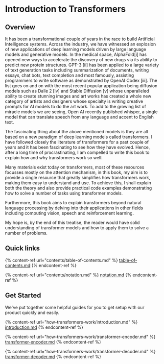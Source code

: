 # Introduction to Transformers



## Overview

It has been a transformational couple of years in the race to build Artificial Intelligence systems. Across the industry, we have witnessed an explosion of new applications of deep learning models driven by large language models and generative models. In the medical space, AlphaFold\[i] has opened new ways to accelerate the discovery of new drugs via its ability to predict new protein structures. GPT-3 \[ii] has been applied to a large variety of text generation tasks including summarization of documents, writing essays, chat bots, text completion and most famously, assisting programmers to write software as demonstrated by OpenAI Codex \[iii]. The list goes on and on with the most recent popular application being diffusion models such as Dalle 2 \[iv] and Stable Diffusion \[v] whose unparalleled ability to create stunning images and art works has created a whole new category of artists and designers whose specialty is writing creative prompts for AI models to do the art work. To add to the growing list of miracle models we are seeing, Open AI recently published whisper, a single model that can translate speech from any language and accent to English text.

The fascinating thing about the above mentioned models is they are all based on a new paradigm of deep learning models called transformers. I have followed closely the literature of transformers for a past couple of years and it has been fascinating to see how they have evolved. Hence, after a long time of procrastinating, I am compelled to write this book to explain how and why transformers work so well.

Many materials exist today on transformers, most of these resources focusses mostly on the attention mechanism, in this book, my aim is to provide a single resource that greatly simplifies how transformers work, making them easy to understand and use. To achieve this, I shall explain both the theory and also provide practical code examples demonstrating how to solve a number of tasks using transformer models.

Furthermore, this book aims to explain transformers beyond natural language processing by delving into their applications in other fields including computing vision, speech and reinforcement learning.

My hope is, by the end of this treatise, the reader would have solid understanding of transformer models and how to apply them to solve a number of problems.

## Quick links

{% content-ref url="contents/table-of-contents.md" %}
[table-of-contents.md](contents/table-of-contents.md)
{% endcontent-ref %}

{% content-ref url="contents/notation.md" %}
[notation.md](contents/notation.md)
{% endcontent-ref %}

## Get Started

We've put together some helpful guides for you to get setup with our product quickly and easily.

{% content-ref url="how-transformers-work/introduction.md" %}
[introduction.md](how-transformers-work/introduction.md)
{% endcontent-ref %}

{% content-ref url="how-transformers-work/transformer-encoder.md" %}
[transformer-encoder.md](how-transformers-work/transformer-encoder.md)
{% endcontent-ref %}

{% content-ref url="how-transformers-work/transformer-decoder.md" %}
[transformer-decoder.md](how-transformers-work/transformer-decoder.md)
{% endcontent-ref %}
